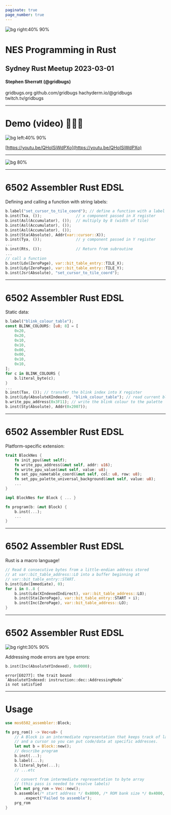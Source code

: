 ```yaml
---
paginate: true
page_number: true
---
```


![bg right:40% 90%](mario-adjacent-crab.png)

# **NES Programming in Rust**

## Sydney Rust Meetup 2023-03-01

#### Stephen Sherratt (@gridbugs)

gridbugs.org
github.com/gridbugs
hachyderm.io/@gridbugs
twitch.tv/gridbugs

---

# Demo (video) 🤞🤞🤞

![bg left:40% 90%](screenshot.png)

[https://youtu.be/QHoISiWdPXo](https://youtu.be/QHoISiWdPXo)

---

![bg 80%](github.png)

---
# 6502 Assembler Rust EDSL

Defining and calling a function with string labels:

```rust
b.label("set_cursor_to_tile_coord"); // define a function with a label
b.inst(Txa, ());               // x component passed in X register
b.inst(Asl(Accumulator), ());  // multiply by 8 (width of tile)
b.inst(Asl(Accumulator), ());
b.inst(Asl(Accumulator), ());
b.inst(Sta(Absolute), Addr(var::cursor::X));
b.inst(Tya, ());               // y component passed in Y register
...
b.inst(Rts, ());               // Return from subroutine
...
// call a function
b.inst(Ldx(ZeroPage), var::bit_table_entry::TILE_X);
b.inst(Ldy(ZeroPage), var::bit_table_entry::TILE_Y);
b.inst(Jsr(Absolute), "set_cursor_to_tile_coord");
```
---
# 6502 Assembler Rust EDSL

Static data:

```rust
b.label("blink_colour_table");
const BLINK_COLOURS: [u8; 8] = [
    0x20,
    0x20,
    0x10,
    0x10,
    0x00,
    0x00,
    0x10,
    0x10,
];
for c in BLINK_COLOURS {
    b.literal_byte(c);
}
...
b.inst(Tax, ()); // transfer the blink index into X register
b.inst(Ldy(AbsoluteXIndexed), "blink_colour_table"); // read current blink colour
b.write_ppu_address(0x3F11); // write the blink colour to the palette
b.inst(Sty(Absolute), Addr(0x2007));
```

---
# 6502 Assembler Rust EDSL

Platform-specific extension:

```rust
trait BlockNes {
    fn init_ppu(&mut self);
    fn write_ppu_address(&mut self, addr: u16);
    fn write_ppu_value(&mut self, value: u8);
    fn set_ppu_nametable_coord(&mut self, col: u8, row: u8);
    fn set_ppu_palette_universal_background(&mut self, value: u8);
    ...
}

impl BlockNes for Block { ... }

fn program(b: &mut Block) {
    b.inst(...);
    ...
}
```

---
# 6502 Assembler Rust EDSL

Rust is a macro language!

```rust
// Read 8 consecutive bytes from a little-endian address stored
// at var::bit_table_address::LO into a buffer beginning at
// var::bit_table_entry::START.
b.inst(Ldx(Immediate), 0);
for i in 0..8 {
    b.inst(Lda(XIndexedIndirect), var::bit_table_address::LO);
    b.inst(Sta(ZeroPage), var::bit_table_entry::START + i);
    b.inst(Inc(ZeroPage), var::bit_table_address::LO);
}
```
---
# 6502 Assembler Rust EDSL

![bg right:30% 90%](inc.png)

Addressing mode errors are type errors:

```rust
b.inst(Inc(AbsoluteYIndexed), 0x0000);
```

```
error[E0277]: the trait bound
`AbsoluteYIndexed: instruction::dec::AddressingMode`
is not satisfied
```

---

# Usage

```rust
use mos6502_assembler::Block;

fn prg_rom() -> Vec<u8> {
    // A Block is an intermediate representation that keeps track of labels
    // and a cursor so you can put code/data at specific addresses.
    let mut b = Block::new();
    // describe program
    b.inst(...);
    b.label(...);
    b.literal_byte(...);
    // ...etc

    // convert from intermediate representation to byte array
    // (this pass is needed to resolve labels)
    let mut prg_rom = Vec::new();
    b.assemble(/* start address */ 0x8000, /* ROM bank size */ 0x4000, &mut prg_rom)
        .expect("Failed to assemble");
    prg_rom
}
```
